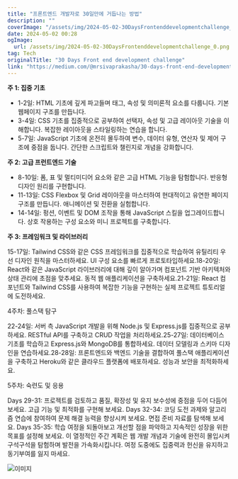 ```yaml
---
title: "프론트엔드 개발자로 30일만에 거듭나는 방법"
description: ""
coverImage: "/assets/img/2024-05-02-30DaysFrontenddevelopmentchallenge_0.png"
date: 2024-05-02 00:28
ogImage: 
  url: /assets/img/2024-05-02-30DaysFrontenddevelopmentchallenge_0.png
tag: Tech
originalTitle: "30 Days Front end development challenge"
link: "https://medium.com/@mrsivaprakasha/30-days-front-end-development-challenge-04f764ffafee"
---
```



**주 1: 집중 기초**

- 1-2일: HTML 기초에 깊게 파고들며 태그, 속성 및 의미론적 요소를 다룹니다. 기본 웹페이지 구조를 만듭니다.
- 3-4일: CSS 기초를 집중적으로 공부하여 선택자, 속성 및 고급 레이아웃 기술을 이해합니다. 복잡한 레이아웃을 스타일링하는 연습을 합니다.
- 5-7일: JavaScript 기초에 온전히 몰두하여 변수, 데이터 유형, 연산자 및 제어 구조에 중점을 둡니다. 간단한 스크립트와 챌린지로 개념을 강화합니다.

**주 2: 고급 프런트엔드 기술**

- 8-10일: 폼, 표 및 멀티미디어 요소와 같은 고급 HTML 기능을 탐험합니다. 반응형 디자인 원리를 구현합니다.
- 11-13일: CSS Flexbox 및 Grid 레이아웃을 마스터하여 현대적이고 유연한 페이지 구조를 만듭니다. 애니메이션 및 전환을 실험합니다.
- 14-14일: 펑션, 이벤트 및 DOM 조작을 통해 JavaScript 스킬을 업그레이드합니다. 상호 작용하는 구성 요소와 미니 프로젝트를 구축합니다.

**주 3: 프레임워크 및 라이브러리**

<div class="content-ad"></div>

15-17일: Tailwind CSS와 같은 CSS 프레임워크를 집중적으로 학습하여 유틸리티 우선 디자인 원칙을 마스터하세요. UI 구성 요소를 빠르게 프로토타입하세요.18-20일: React와 같은 JavaScript 라이브러리에 대해 깊이 알아가며 컴포넌트 기반 아키텍처와 상태 관리에 초점을 맞추세요. 동적 웹 애플리케이션을 구축하세요.21-21일: React 컴포넌트와 Tailwind CSS를 사용하여 복잡한 기능을 구현하는 실제 프로젝트 튜토리얼에 도전하세요.

4주차: 풀스택 탐구

22-24일: 서버 측 JavaScript 개발을 위해 Node.js 및 Express.js를 집중적으로 공부하세요. RESTful API를 구축하고 CRUD 작업을 처리하세요.25-27일: 데이터베이스 기초를 학습하고 Express.js와 MongoDB를 통합하세요. 데이터 모델링과 스키마 디자인을 연습하세요.28-28일: 프론트엔드와 백엔드 기술을 결합하여 풀스택 애플리케이션을 구축하고 Heroku와 같은 클라우드 플랫폼에 배포하세요. 성능과 보안을 최적화하세요.

5주차: 숙련도 및 응용

<div class="content-ad"></div>

Days 29-31: 프로젝트를 검토하고 품질, 확장성 및 유지 보수성에 중점을 두어 다듬어보세요. 고급 기능 및 최적화를 구현해 보세요.
Days 32-34: 코딩 도전 과제와 알고리즘 연습에 참여하여 문제 해결 능력을 향상시켜 보세요. 면접 준비 자료를 탐색해 보세요.
Days 35-35: 학습 여정을 되돌아보고 개선할 점을 파악하고 지속적인 성장을 위한 목표를 설정해 보세요. 이 열정적인 주간 계획은 웹 개발 개념과 기술에 완전히 몰입시켜 구석구석을 탐험하며 발전을 가속화시킵니다. 여정 도중에도 집중력과 헌신을 유지하고 동기부여를 잃지 마세요.

 ![이미지](/assets/img/2024-05-02-30DaysFrontenddevelopmentchallenge_0.png)